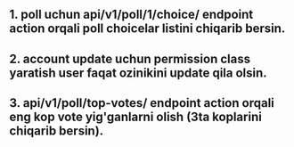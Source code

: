 ## 1. poll uchun api/v1/poll/1/choice/ endpoint action orqali poll choicelar listini chiqarib bersin.
## 2. account update uchun permission class yaratish user faqat ozinikini update qila olsin.
## 3. api/v1/poll/top-votes/ endpoint action  orqali eng kop vote yig'ganlarni olish (3ta koplarini chiqarib bersin).